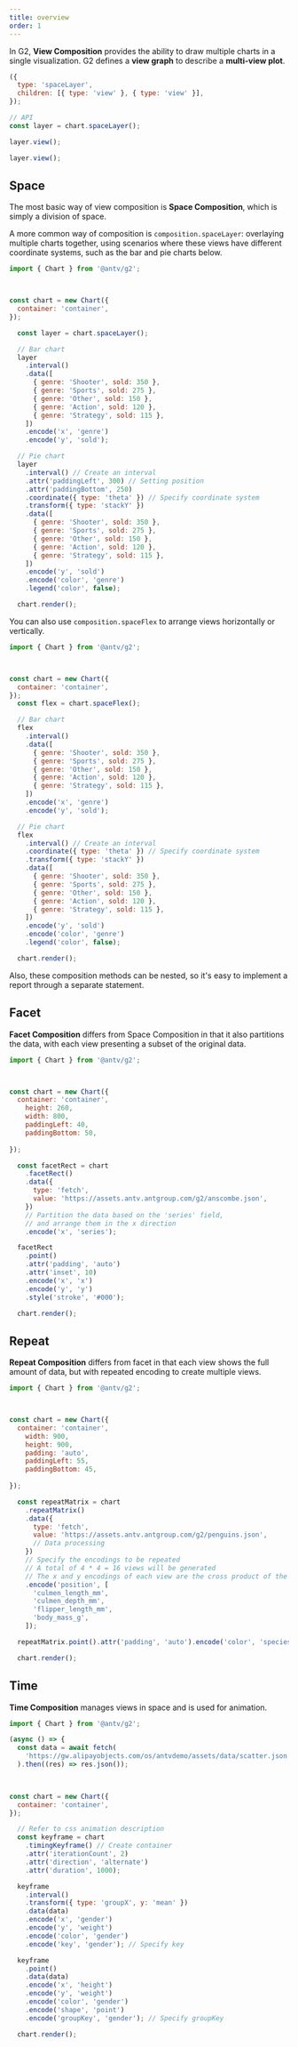 ```yaml
---
title: overview
order: 1
---
```


In G2, **View Composition** provides the ability to draw multiple charts in a single visualization. G2 defines a **view graph** to describe a **multi-view plot**.

```js
({
  type: 'spaceLayer',
  children: [{ type: 'view' }, { type: 'view' }],
});
```

```js
// API
const layer = chart.spaceLayer();

layer.view();

layer.view();
```

## Space

The most basic way of view composition is **Space Composition**, which is simply a division of space.

A more common way of composition is `composition.spaceLayer`: overlaying multiple charts together, using scenarios where these views have different coordinate systems, such as the bar and pie charts below.

```js | ob { autoMount: true }
import { Chart } from '@antv/g2';



const chart = new Chart({
  container: 'container',
});

  const layer = chart.spaceLayer();

  // Bar chart
  layer
    .interval()
    .data([
      { genre: 'Shooter', sold: 350 },
      { genre: 'Sports', sold: 275 },
      { genre: 'Other', sold: 150 },
      { genre: 'Action', sold: 120 },
      { genre: 'Strategy', sold: 115 },
    ])
    .encode('x', 'genre')
    .encode('y', 'sold');

  // Pie chart
  layer
    .interval() // Create an interval
    .attr('paddingLeft', 300) // Setting position
    .attr('paddingBottom', 250)
    .coordinate({ type: 'theta' }) // Specify coordinate system
    .transform({ type: 'stackY' })
    .data([
      { genre: 'Shooter', sold: 350 },
      { genre: 'Sports', sold: 275 },
      { genre: 'Other', sold: 150 },
      { genre: 'Action', sold: 120 },
      { genre: 'Strategy', sold: 115 },
    ])
    .encode('y', 'sold')
    .encode('color', 'genre')
    .legend('color', false);

  chart.render();
```

You can also use `composition.spaceFlex` to arrange views horizontally or vertically.

```js | ob { autoMount: true }
import { Chart } from '@antv/g2';



const chart = new Chart({
  container: 'container',
});
  const flex = chart.spaceFlex();

  // Bar chart
  flex
    .interval()
    .data([
      { genre: 'Shooter', sold: 350 },
      { genre: 'Sports', sold: 275 },
      { genre: 'Other', sold: 150 },
      { genre: 'Action', sold: 120 },
      { genre: 'Strategy', sold: 115 },
    ])
    .encode('x', 'genre')
    .encode('y', 'sold');

  // Pie chart
  flex
    .interval() // Create an interval
    .coordinate({ type: 'theta' }) // Specify coordinate system
    .transform({ type: 'stackY' })
    .data([
      { genre: 'Shooter', sold: 350 },
      { genre: 'Sports', sold: 275 },
      { genre: 'Other', sold: 150 },
      { genre: 'Action', sold: 120 },
      { genre: 'Strategy', sold: 115 },
    ])
    .encode('y', 'sold')
    .encode('color', 'genre')
    .legend('color', false);

  chart.render();
```

Also, these composition methods can be nested, so it's easy to implement a report through a separate statement.

## Facet

**Facet Composition** differs from Space Composition in that it also partitions the data, with each view presenting a subset of the original data.

```js | ob { autoMount: true }
import { Chart } from '@antv/g2';



const chart = new Chart({
  container: 'container',
    height: 260,
    width: 800,
    paddingLeft: 40,
    paddingBottom: 50,
  
});

  const facetRect = chart
    .facetRect()
    .data({
      type: 'fetch',
      value: 'https://assets.antv.antgroup.com/g2/anscombe.json',
    })
    // Partition the data based on the 'series' field,
    // and arrange them in the x direction
    .encode('x', 'series');

  facetRect
    .point()
    .attr('padding', 'auto')
    .attr('inset', 10)
    .encode('x', 'x')
    .encode('y', 'y')
    .style('stroke', '#000');

  chart.render();
```

## Repeat

**Repeat Composition** differs from facet in that each view shows the full amount of data, but with repeated encoding to create multiple views.

```js | ob { autoMount: true }
import { Chart } from '@antv/g2';



const chart = new Chart({
  container: 'container',
    width: 900,
    height: 900,
    padding: 'auto',
    paddingLeft: 55,
    paddingBottom: 45,
  
});

  const repeatMatrix = chart
    .repeatMatrix()
    .data({
      type: 'fetch',
      value: 'https://assets.antv.antgroup.com/g2/penguins.json',
      // Data processing
    })
    // Specify the encodings to be repeated
    // A total of 4 * 4 = 16 views will be generated
    // The x and y encodings of each view are the cross product of the following fields
    .encode('position', [
      'culmen_length_mm',
      'culmen_depth_mm',
      'flipper_length_mm',
      'body_mass_g',
    ]);

  repeatMatrix.point().attr('padding', 'auto').encode('color', 'species');

  chart.render();
```

## Time

**Time Composition** manages views in space and is used for animation.

```js | ob { autoMount: true }
import { Chart } from '@antv/g2';

(async () => {
  const data = await fetch(
    'https://gw.alipayobjects.com/os/antvdemo/assets/data/scatter.json',
  ).then((res) => res.json());

  

const chart = new Chart({
  container: 'container',
});

  // Refer to css animation description
  const keyframe = chart
    .timingKeyframe() // Create container
    .attr('iterationCount', 2)
    .attr('direction', 'alternate') 
    .attr('duration', 1000);

  keyframe
    .interval()
    .transform({ type: 'groupX', y: 'mean' })
    .data(data)
    .encode('x', 'gender')
    .encode('y', 'weight')
    .encode('color', 'gender')
    .encode('key', 'gender'); // Specify key

  keyframe
    .point()
    .data(data)
    .encode('x', 'height')
    .encode('y', 'weight')
    .encode('color', 'gender')
    .encode('shape', 'point')
    .encode('groupKey', 'gender'); // Specify groupKey

  chart.render();
```

